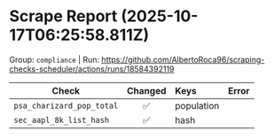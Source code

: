 # Scrape Report (2025-10-17T06:25:58.811Z)

Group: `compliance`  |  Run: https://github.com/AlbertoRoca96/scraping-checks-scheduler/actions/runs/18584392119

| Check | Changed | Keys | Error |
|---|:---:|:--|:--|
| `psa_charizard_pop_total` | ✅ | population |  |
| `sec_aapl_8k_list_hash` | ✅ | hash |  |
